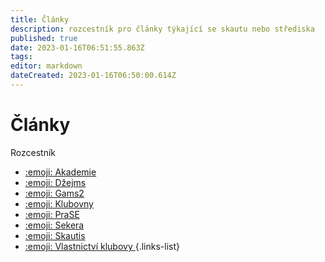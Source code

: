 ```yaml
---
title: Články
description: rozcestník pro články týkající se skautu nebo střediska
published: true
date: 2023-01-16T06:51:55.863Z
tags: 
editor: markdown
dateCreated: 2023-01-16T06:50:00.614Z
---
```


# Články
Rozcestník

- [:emoji: Akademie ](akademie)
- [:emoji: Džejms ](džejms)
- [:emoji: Gams2 ](gams2)
- [:emoji: Klubovny ](klubovny)
- [:emoji: PraSE ](prase)
- [:emoji: Sekera ](sekera)
- [:emoji: Skautis ](skautis)
- [:emoji: Vlastnictví klubovy ](vlastnictvi_klubovny)
{.links-list}